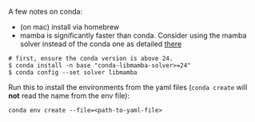 A few notes on conda:

- (on mac) install via homebrew
- mamba is significantly faster than conda. Consider using the mamba solver instead of the conda one as detailed [there](https://www.anaconda.com/blog/a-faster-conda-for-a-growing-community)
```shell
# first, ensure the conda version is above 24.
$ conda install -n base "conda-libmamba-solver>=24"
$ conda config --set solver libmamba
```

Run this to install the environments from the yaml files (`conda create` will **not** read the name from the env file):
```shell
conda env create --file=<path-to-yaml-file>
```




